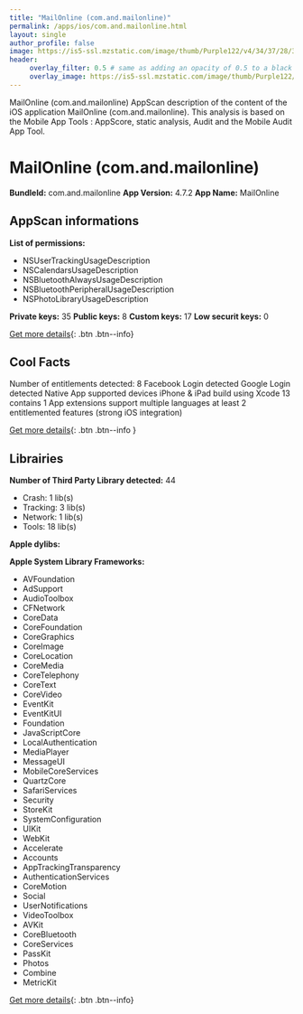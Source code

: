 ```yaml
---
title: "MailOnline (com.and.mailonline)"
permalink: /apps/ios/com.and.mailonline.html
layout: single
author_profile: false
image: https://is5-ssl.mzstatic.com/image/thumb/Purple122/v4/34/37/28/3437288f-f228-810d-45b7-1241272aaba8/AppIcon-0-1x_U007emarketing-0-7-0-85-220.jpeg/512x512bb.jpg
header: 
     overlay_filter: 0.5 # same as adding an opacity of 0.5 to a black background
     overlay_image: https://is5-ssl.mzstatic.com/image/thumb/Purple122/v4/34/37/28/3437288f-f228-810d-45b7-1241272aaba8/AppIcon-0-1x_U007emarketing-0-7-0-85-220.jpeg/512x512bb.jpg
---
```

MailOnline (com.and.mailonline) AppScan description of the content of the iOS application MailOnline (com.and.mailonline). This analysis is based on the Mobile App Tools : AppScore, static analysis, Audit and the Mobile Audit App Tool.

# MailOnline (com.and.mailonline)

**BundleId:** com.and.mailonline
**App Version:** 4.7.2
**App Name:** MailOnline


## AppScan informations 

**List of permissions:** 
- NSUserTrackingUsageDescription
- NSCalendarsUsageDescription
- NSBluetoothAlwaysUsageDescription
- NSBluetoothPeripheralUsageDescription
- NSPhotoLibraryUsageDescription
  
  
**Private keys:** 35
**Public keys:** 8
**Custom keys:** 17
**Low securit keys:** 0
  
[Get more details](/pricing.html){: .btn .btn--info}

## Cool Facts

Number of entitlements detected: 8
Facebook Login detected
Google Login detected
Native App
supported devices iPhone & iPad
build using Xcode 13
contains 1 App extensions
support multiple languages
at least 2 entitlemented features (strong iOS integration)
  
[Get more details](/pricing.html){: .btn .btn--info }

## Librairies 
**Number of Third Party Library detected:** 44
- Crash: 1 lib(s)
- Tracking: 3 lib(s)
- Network: 1 lib(s)
- Tools: 18 lib(s)


**Apple dylibs:**


**Apple System Library Frameworks:**
- AVFoundation
- AdSupport
- AudioToolbox
- CFNetwork
- CoreData
- CoreFoundation
- CoreGraphics
- CoreImage
- CoreLocation
- CoreMedia
- CoreTelephony
- CoreText
- CoreVideo
- EventKit
- EventKitUI
- Foundation
- JavaScriptCore
- LocalAuthentication
- MediaPlayer
- MessageUI
- MobileCoreServices
- QuartzCore
- SafariServices
- Security
- StoreKit
- SystemConfiguration
- UIKit
- WebKit
- Accelerate
- Accounts
- AppTrackingTransparency
- AuthenticationServices
- CoreMotion
- Social
- UserNotifications
- VideoToolbox
- AVKit
- CoreBluetooth
- CoreServices
- PassKit
- Photos
- Combine
- MetricKit


  
[Get more details](/pricing.html){: .btn .btn--info}

